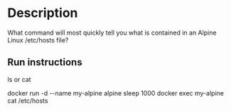 # Description
What command will most quickly tell you what is contained in an Alpine Linux /etc/hosts file?

## Run instructions
ls or cat

docker run -d --name my-alpine alpine sleep 1000
docker exec my-alpine cat /etc/hosts
